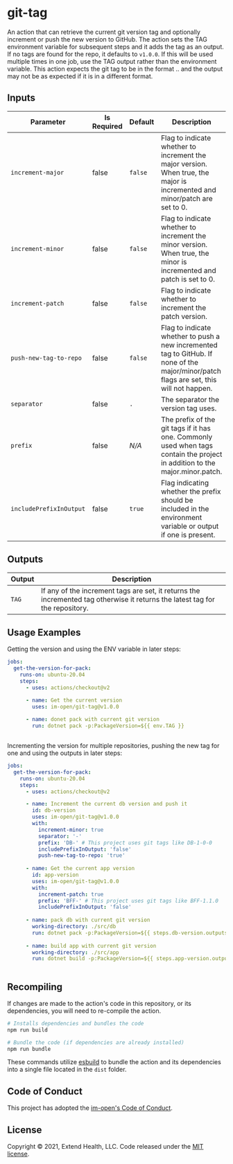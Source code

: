 # git-tag

An action that can retrieve the current git version tag and optionally increment or push the new version to GitHub.  The action sets the TAG environment variable for subsequent steps and it adds the tag as an output.  If no tags are found for the repo, it defaults to `v1.0.0`.  If this will be used multiple times in one job, use the TAG output rather than the environment variable.  This action expects the git tag to be in the format <prefix><major>.<minor>.<patch> and the output may not be as expected if it is in a different format.

## Inputs
| Parameter               | Is Required | Default | Description                                                                                                                              |
| ----------------------- | ----------- | ------- | ---------------------------------------------------------------------------------------------------------------------------------------- |
| `increment-major`       | false       | `false` | Flag to indicate whether to increment the major version.<br/>When true, the major is incremented and minor/patch are set to 0.           |
| `increment-minor`       | false       | `false` | Flag to indicate whether to increment the minor version.<br/>When true, the minor is incremented and patch is set to 0.                  |
| `increment-patch`       | false       | `false` | Flag to indicate whether to increment the patch version.                                                                                 |
| `push-new-tag-to-repo`  | false       | `false` | Flag to indicate whether to push a new incremented tag to GitHub.  If none of the major/minor/patch flags are set, this will not happen. |
| `separator`             | false       | `.`     | The separator the version tag uses.                                                                                                      |
| `prefix`                | false       | *N/A*   | The prefix of the git tags if it has one.  Commonly used when tags contain the project in addition to the major.minor.patch.             |
| `includePrefixInOutput` | false       | `true`  | Flag indicating whether the prefix should be included in the environment variable or output if one is present.                           |

## Outputs
| Output | Description                                                                                                                  |
| ------ | ---------------------------------------------------------------------------------------------------------------------------- |
| `TAG`  | If any of the increment tags are set, it returns the incremented tag otherwise it returns the latest tag for the repository. |

## Usage Examples

Getting the version and using the ENV variable in later steps:
```yml
jobs:
  get-the-version-for-pack:
    runs-on: ubuntu-20.04
    steps:
      - uses: actions/checkout@v2

      - name: Get the current version
        uses: im-open/git-tag@v1.0.0
      
      - name: donet pack with current git version
        run: dotnet pack -p:PackageVersion=${{ env.TAG }}
        
```

Incrementing the version for multiple repositories, pushing the new tag for one and using the outputs in later steps:
```yml
jobs:
  get-the-version-for-pack:
    runs-on: ubuntu-20.04
    steps:
      - uses: actions/checkout@v2

      - name: Increment the current db version and push it
        id: db-version
        uses: im-open/git-tag@v1.0.0
        with:
          increment-minor: true
          separator: '-' 
          prefix: 'DB-' # This project uses git tags like DB-1-0-0 
          includePrefixInOutput: 'false'
          push-new-tag-to-repo: 'true'
      
      - name: Get the current app version
        id: app-version
        uses: im-open/git-tag@v1.0.0
        with:
          increment-patch: true
          prefix: 'BFF-' # This project uses git tags like BFF-1.1.0 
          includePrefixInOutput: 'false'
      
      - name: pack db with current git version
        working-directory: ./src/db
        run: dotnet pack -p:PackageVersion=${{ steps.db-version.outputs.TAG }}
      
      - name: build app with current git version
        working-directory: ./src/app
        run: dotnet build -p:PackageVersion=${{ steps.app-version.outputs.TAG }}
        
```

## Recompiling

If changes are made to the action's code in this repository, or its dependencies, you will need to re-compile the action.

```sh
# Installs dependencies and bundles the code
npm run build

# Bundle the code (if dependencies are already installed)
npm run bundle
```

These commands utilize [esbuild](https://esbuild.github.io/getting-started/#bundling-for-node) to bundle the action and
its dependencies into a single file located in the `dist` folder.

## Code of Conduct

This project has adopted the [im-open's Code of Conduct](https://github.com/im-open/.github/blob/master/CODE_OF_CONDUCT.md).

## License

Copyright &copy; 2021, Extend Health, LLC. Code released under the [MIT license](LICENSE).
